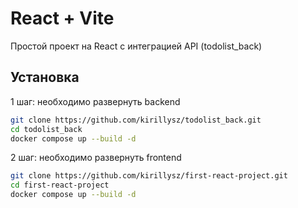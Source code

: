 # React + Vite

Простой проект на React с интеграцией API (todolist_back)

##  Установка 
1 шаг: необходимо развернуть backend

```bash
git clone https://github.com/kirillysz/todolist_back.git
cd todolist_back
docker compose up --build -d
```

2 шаг: необходимо развернуть frontend

```bash
git clone https://github.com/kirillysz/first-react-project.git
cd first-react-project
docker compose up --build -d
```
